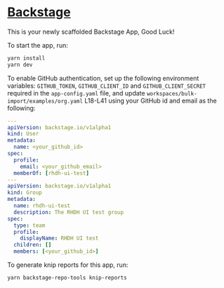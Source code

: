 # [Backstage](https://backstage.io)

This is your newly scaffolded Backstage App, Good Luck!

To start the app, run:

```sh
yarn install
yarn dev
```

To enable GitHub authentication, set up the following environment variables: `GITHUB_TOKEN`, `GITHUB_CLIENT_ID` and `GITHUB_CLIENT_SECRET` required in the `app-config.yaml` file, and update `workspaces/bulk-import/examples/org.yaml` L18-L41 using your GitHub id and email as the following:

```yaml
---
apiVersion: backstage.io/v1alpha1
kind: User
metadata:
  name: <your_github_id>
spec:
  profile:
    email: <your_github_email>
  memberOf: [rhdh-ui-test]
---
apiVersion: backstage.io/v1alpha1
kind: Group
metadata:
  name: rhdh-ui-test
  description: The RHDH UI test group
spec:
  type: team
  profile:
    displayName: RHDH UI test
  children: []
  members: [<your_github_id>]
```

To generate knip reports for this app, run:

```sh
yarn backstage-repo-tools knip-reports
```
